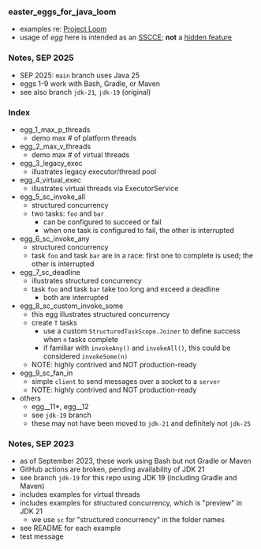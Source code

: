 
### easter_eggs_for_java_loom

- examples re: [Project Loom](https://openjdk.org/projects/loom/) 
- usage of *egg* here is intended as an [SSCCE](http://sscce.org/); **not** a [hidden feature](https://en.wikipedia.org/wiki/Easter_egg_(media))

### Notes, SEP 2025

* SEP 2025: `main` branch uses Java 25
* eggs 1-9 work with Bash, Gradle, or Maven
* see also branch `jdk-21`, `jdk-19` (original)

### Index

* egg_1_max_p_threads
    * demo max # of platform threads
* egg_2_max_v_threads
    * demo max # of virtual threads
* egg_3_legacy_exec
    * illustrates legacy executor/thread pool 
* egg_4_virtual_exec
    * illustrates virtual threads via ExecutorService
* egg_5_sc_invoke_all
    * structured concurrency
    * two tasks: `foo` and `bar`
        - can be configured to succeed or fail
        - when one task is configured to fail, the other is interrupted
* egg_6_sc_invoke_any
    * structured concurrency
    * task `foo` and task `bar` are in a race: first one to complete is used; the other is interrupted
* egg_7_sc_deadline
    * illustrates structured concurrency
    * task `foo` and task `bar` take too long and exceed a deadline
        - both are interrupted
* egg_8_sc_custom_invoke_some
    * this egg illustrates structured concurrency
    * create `T` tasks
        - use a custom `StructuredTaskScope.Joiner` to define success when `n` tasks complete 
        - if familiar with `invokeAny()` and `invokeAll()`, this could be considered `invokeSome(n)`
    * NOTE: highly contrived and NOT production-ready
* egg_9_sc_fan_in
    * simple `client` to send messages over a socket to a `server`
    * NOTE: highly contrived and NOT production-ready
* others
    * egg__11*, egg__12
    * see `jdk-19` branch
    * these may not have been moved to `jdk-21` and definitely not `jdk-25`

### Notes, SEP 2023

* as of September 2023, these work using Bash but not Gradle or Maven
* GitHub actions are broken, pending availability of JDK 21 
* see branch `jdk-19` for this repo using JDK 19 (including Gradle and Maven)
* includes examples for virtual threads
* includes examples for structured concurrency, which is "preview" in JDK 21 
    - we use `sc` for "structured concurrency" in the folder names
* see README for each example
* test message

